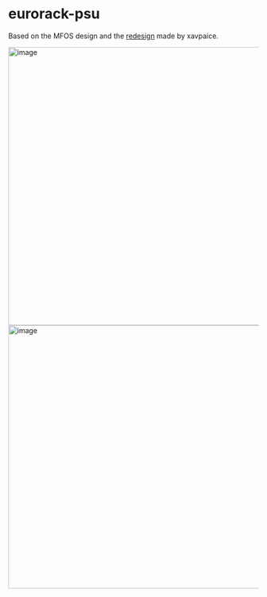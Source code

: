 # eurorack-psu

Based on the MFOS design and the [redesign](https://github.com/xavpaice/MFOS-wallwart) made by xavpaice.

<img width="560" alt="image" src="https://user-images.githubusercontent.com/27863547/126000928-42311b7a-edbc-476e-91f3-90f7792c7f24.png">
<img width="530" alt="image" src="https://user-images.githubusercontent.com/27863547/126000962-b7750925-4d9c-4fdd-b23c-8491d8195135.png">

